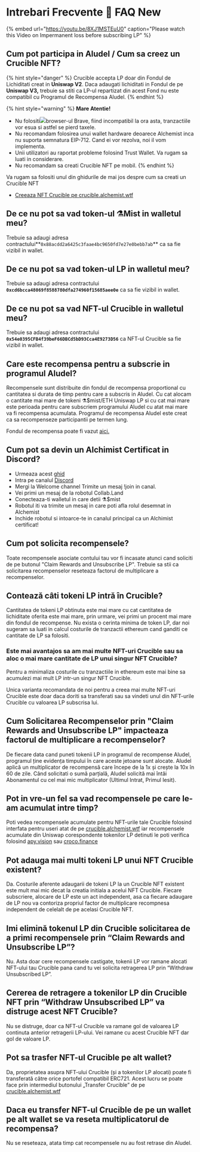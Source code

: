 # Intrebari Frecvente 📖 FAQ New



{% embed url="https://youtu.be/8XJ1MSTEuU0" caption="Please watch this Video on Impermanent loss before subscribing LP" %}

## **Cum pot participa in Aludel / Cum sa creez un Crucible NFT?**

{% hint style="danger" %}
Crucible accepta LP doar din Fondul de Lichiditati creat in **Uniswap V2**. Daca adaugati lichiditati in Fondul de pe **Uniswap V3,** trebuie sa stiti ca LP-ul repartizat din acest Fond nu este compatibil cu Programul de Recompensa Aludel.
{% endhint %}

{% hint style="warning" %}
**Mare Atentie!**

* Nu folositi![](../.gitbook/assets/brave.png)browser-ul Brave, fiind incompatibil la ora asta, tranzactiile vor esua si astfel se pierd taxele.
* Nu recomandam folosirea unui wallet hardware deoarece Alchemist inca nu suporta semnatura EIP-712. Cand ei vor rezolva, noi il vom implementa.
* Unii utilizatori au raportat probleme folosind Trust Wallet. Va rugam sa luati in considerare.
* Nu recomandam sa creati Crucible NFT pe mobil.
{% endhint %}

Va rugam sa folositi unul din ghidurile de mai jos despre cum sa creati un Crucible NFT

* [Creeaza NFT Crucible pe crucible.alchemist.wtf](guides-crucible.alchemist.wtf/)

## **De ce nu pot sa vad token-ul ⚗️Mist in walletul meu?** 

Trebuie sa adaugi adresa contractului**`0x88acdd2a6425c3faae4bc9650fd7e27e0bebb7ab`** ca sa fie vizibil in wallet.

## **De ce nu pot sa vad token-ul LP in walletul meu?**

Trebuie sa adaugi adresa contractului **`0xcd6bcca48069f8588780dfa274960f15685aee0e`** ca sa fie vizibil in wallet.

## **De ce nu pot sa vad NFT-ul Crucible in walletul meu?**

Trebuie sa adaugi adresa contractului  **`0x54e0395CFB4f39beF66DBCd5bD93Cca4E9273D56`** ca NFT-ul Crucible sa fie vizibil in wallet.

## **Care este recompensa pentru a subscrie in programul Aludel?**

Recompensele sunt distribuite din fondul de recompensa proportional cu cantitatea si durata de timp pentru care a subscris in Aludel. Cu cat alocam o cantitate mai mare de tokeni ⚗️$mist/ETH Uniswap LP si cu cat mai mare este perioada pentru care subscriem programului Aludel cu atat mai mare va fi recompensa acumulata. Programul de recompensa Aludel este creat ca sa recompenseze participantii pe termen lung.

Fondul de recompensa poate fi vazut [aici.](https://etherscan.io/address/0x04108d6e9a51bec5170f8fd953a156cf754ba541)

## **Cum pot sa devin un Alchimist Certificat in Discord?**

* Urmeaza acest [ghid](how-to-become-a-certified-alchemist-on-discord.md)
* Intra pe canalul [Discord](https://discord.com/invite/qWQQMMKjKe)
* Mergi la Welcome channel Trimite un mesaj !join in canal.
* Vei primi un mesaj de la robotul Collab.Land
* Conecteaza-ti walletul in care detii ⚗️$mist
* Robotul iti va trimite un mesaj in care poti afla rolul desemnat in Alchemist 
* Inchide robotul si intoarce-te in canalul principal ca un Alchimist certificat!

## **Cum pot solicita recompensele?**

Toate recompensele asociate contului tau vor fi incasate atunci cand soliciti de pe butonul "Claim Rewards and Unsubscribe LP". Trebuie sa stii ca solicitarea recompenselor reseteaza factorul de multiplicare a recompenselor. 

## Contează câti tokeni LP intră în **Crucible?**

Cantitatea de tokeni LP obtinuta este mai mare cu cat cantitatea de lichiditate oferita este mai mare, prin urmare, vei primi un procent mai mare din fondul de recompense. Nu exista o cerinta minima de token LP, dar noi sugeram sa luati in calcul costurile de tranzactii ethereum cand ganditi ce cantitate de LP sa folositi.

### **Este mai avantajos sa am mai multe NFT-uri Crucible sau sa aloc o mai mare cantitate de LP unui singur NFT Crucible?**

Pentru a minimaliza costurile cu tranzactiile in ethereum este mai bine sa acumulezi mai mult LP intr-un singur NFT Crucible.

Unica varianta recomandata de noi pentru a creea mai multe NFT-uri Crucible este doar daca doriti sa transferati sau sa vindeti unul din NFT-urile Crucible cu valoarea LP subscrisa lui.

## **Cum Solicitarea Recompenselor prin "Claim Rewards and Unsubscribe LP" impacteaza factorul de multiplicare a recompenselor?**

De fiecare data cand puneti tokenii LP in programul de recompense Aludel, programul ține evidența timpului în care aceste jetoane sunt alocate. Aludel aplică un multiplicator de recompensă care începe de la 1x și crește la 10x în 60 de zile. Când solicitati o sumă parțială, Aludel solicită mai întâi Abonamentul cu cel mai mic multiplicator \(Ultimul Intrat, Primul Iesit\).

## **Pot in vre-un fel sa vad recompensele pe care le-am acumulat intre timp?**

Poti vedea recompensele acumulate pentru NFT-urile tale Crucible folosind interfata pentru useri atat de pe [crucible.alchemist.wtf](https://crucible.alchemist.wtf/) iar recompensele acumulate din Uniswap corespondente tokenilor LP detinuti le poti verifica folosind [apy.vision](https://apy.vision/) sau [croco.finance](https://croco.finance/)

## **Pot adauga mai multi tokeni LP unui NFT Crucible existent?**

Da. Costurile aferente adaugarii de tokeni LP la un Crucible NFT existent este mult mai mic decat la creatia initiala a acelui NFT Crucible. Fiecare subscriere, alocare de LP este un act independent, asa ca fiecare adaugare de LP nou va contoriza propriul factor de multiplicare recompnesa independent de celelalt de pe acelasi Crucible NFT. 

## Imi elimină tokenul LP din **Crucible solicitarea  de a primi recompensele prin “Claim Rewards and Unsubscribe LP”?**

Nu. Asta doar cere recompensele castigate, tokenii LP vor ramane alocati NFT-ului tau Crucible pana cand tu vei solicita retragerea LP prin “Withdraw Unsubscribed LP”.

## **Cererea de retragere a tokenilor LP din Crucible NFT prin “Withdraw Unsubscribed LP” va distruge acest NFT Crucible?**

Nu se distruge, doar ca NFT-ul Crucible va ramane gol de valoarea LP continuta anterior retragerii LP-ului. Vei ramane cu acest Crucible NFT dar gol de valoare LP. 

## **Pot sa trasfer NFT-ul Crucible pe alt wallet?**

Da, proprietatea asupra NFT-ului Crucible \(și a tokenilor LP alocati\) poate fi transferată către orice portofel compatibil ERC721. Acest lucru se poate face prin intermediul butonului „Transfer Crucible” de pe [crucible.alchemist.wtf](https://crucible.alchemist.wtf/)

## **Daca eu transfer NFT-ul Crucible de pe un wallet pe alt wallet se va reseta multiplicatorul de recompensa?**

Nu se reseteaza, atata timp cat recompensele nu au fost retrase din Aludel.

